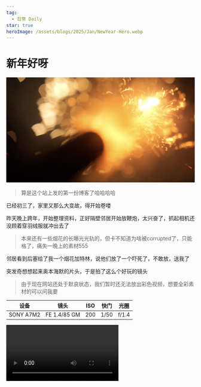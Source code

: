 ```yaml
---
tag:
  - 日常 Daily
star: true
heroImage: /assets/blogs/2025/Jan/NewYear-Hero.webp
---
```


# 新年好呀


![POV: 烟花加特林遇上f/1.4大光定](/assets/blogs/2025/Jan/NewYear-Hero.webp)

> 算是这个站上发的第一份博客了哈哈哈哈

已经初三了，家里又那么大变故，得开始卷喽

昨天晚上跨年，开始整理资料，正好隔壁邻居开始放鞭炮，太兴奋了，抓起相机还没顾着穿羽绒服就冲出去了

> 本来还有一些烟花的长曝光光轨的，但卡不知道为啥被corrupted了，只能格了，痛失一晚上的素材555

邻居看到后塞给了我一个烟花加特林，说他们放了一个吓死了，不敢放，送我了

突发奇想想起来奥本海默的片头，于是拍了这么个好玩的镜头

> 由于现在网站还处于默哀状态，我们暂时还无法放出彩色视频，想要全彩素材的可以问我要

<div class="center-container">

| 设备 | 镜头 | ISO | 快门 | 光圈 |
| - | - | - | - | - |
| SONY A7M2 | FE 1.4/85 GM | 200 | 1/50 | f/1.4 |


<video controls>
  <source src="/assets/blogs/2025/Jan/506_1735706415_6000.mp4" type="video/mp4">
</video>

</div>
